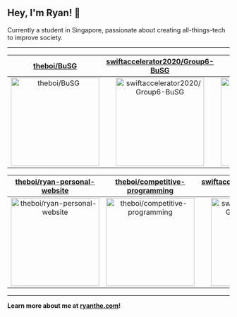## Hey, I'm Ryan! 👋

Currently a student in Singapore, passionate about creating all-things-tech to improve society.

---

| [theboi/BuSG](https://github.com/theboi/BuSG) | [swiftaccelerator2020/Group6-BuSG](https://github.com/swiftaccelerator2020/Group6-BuSG) | [theboi/ryanthe.com](https://github.com/theboi/ryanthe.com) |
| :-: | :-: | :-: |
| <a href="https://github.com/theboi/BuSG"><img src="https://github.com/theboi/BuSG/raw/main/DISPLAY.jpg" alt="theboi/BuSG" title="theboi/BuSG" width="200" height="200"></a> | <a href="https://github.com/swiftaccelerator2020/Group6-BuSG"><img src="https://github.com/swiftaccelerator2020/Group6-BuSG/raw/main/DISPLAY.jpg" alt="swiftaccelerator2020/Group6-BuSG" title="swiftaccelerator2020/Group6-BuSG" width="200" height="200"></a> | <a href="https://github.com/theboi/ryanthe.com"><img src="https://github.com/theboi/theboi/raw/main/DISPLAY.jpg" alt="theboi/ryanthe.com" title="theboi/ryanthe.com" width="200" height="200"></a> |

| [theboi/ryan-personal-website](https://github.com/theboi/ryan-personal-website) | [theboi/competitive-programming](https://github.com/theboi/competitive-programming) | [swiftaccelerator2020/Group6-Navigem](https://github.com/swiftaccelerator2020/Group6-Navigem) |
| :-: | :-: | :-: |
| <a href="https://github.com/theboi/ryan-personal-website"><img src="https://github.com/theboi/theboi/raw/main/DISPLAY.jpg" alt="theboi/ryan-personal-website" title="theboi/ryan-personal-website" width="200" height="200"></a> | <a href="https://github.com/theboi/competitive-programming"><img src="https://github.com/theboi/theboi/raw/main/DISPLAY.jpg" alt="theboi/competitive-programming" title="theboi/competitive-programming" width="200" height="200"></a> | <a href="https://github.com/swiftaccelerator2020/Group6-Navigem"><img src="https://github.com/swiftaccelerator2020/Group6-Navigem/raw/main/DISPLAY.jpg" alt="swiftaccelerator2020/Group6-Navigem" title="swiftaccelerator2020/Group6-Navigem" width="200" height="200"></a> |



---

**Learn more about me at [ryanthe.com](https://www.ryanthe.com)!**